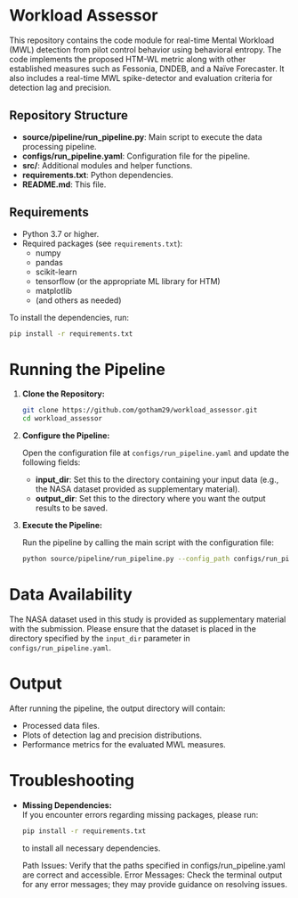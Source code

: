# Workload Assessor

This repository contains the code module for real-time Mental Workload (MWL) detection from pilot control behavior using behavioral entropy. The code implements the proposed HTM-WL metric along with other established measures such as Fessonia, DNDEB, and a Naïve Forecaster. It also includes a real-time MWL spike-detector and evaluation criteria for detection lag and precision.

## Repository Structure

- **source/pipeline/run_pipeline.py**: Main script to execute the data processing pipeline.
- **configs/run_pipeline.yaml**: Configuration file for the pipeline.
- **src/**: Additional modules and helper functions.
- **requirements.txt**: Python dependencies.
- **README.md**: This file.

## Requirements

- Python 3.7 or higher.
- Required packages (see `requirements.txt`):
  - numpy
  - pandas
  - scikit-learn
  - tensorflow (or the appropriate ML library for HTM)
  - matplotlib
  - (and others as needed)

To install the dependencies, run:

```bash
pip install -r requirements.txt
```


# Running the Pipeline

1. **Clone the Repository:**

   ```bash
   git clone https://github.com/gotham29/workload_assessor.git
   cd workload_assessor
   ```

2. **Configure the Pipeline:**

   Open the configuration file at `configs/run_pipeline.yaml` and update the following fields:
   - **input_dir**: Set this to the directory containing your input data (e.g., the NASA dataset provided as supplementary material).
   - **output_dir**: Set this to the directory where you want the output results to be saved.

3. **Execute the Pipeline:**

   Run the pipeline by calling the main script with the configuration file:

   ```bash
   python source/pipeline/run_pipeline.py --config_path configs/run_pipeline.yaml
   ```


# Data Availability

The NASA dataset used in this study is provided as supplementary material with the submission. Please ensure that the dataset is placed in the directory specified by the `input_dir` parameter in `configs/run_pipeline.yaml`.


# Output

After running the pipeline, the output directory will contain:
- Processed data files.
- Plots of detection lag and precision distributions.
- Performance metrics for the evaluated MWL measures.


# Troubleshooting

- **Missing Dependencies:**  
  If you encounter errors regarding missing packages, please run:
  ```bash
  pip install -r requirements.txt
  ```
  to install all necessary dependencies.

  Path Issues:
  Verify that the paths specified in configs/run_pipeline.yaml are correct and accessible.
  Error Messages:
  Check the terminal output for any error messages; they may provide guidance on resolving issues.


